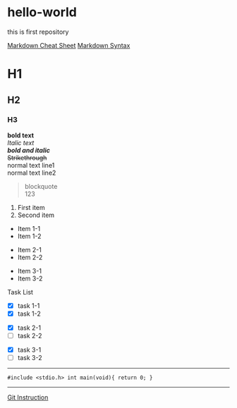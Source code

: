 # hello-world
this is first repository

[Markdown Cheat Sheet](https://www.markdownguide.org/cheat-sheet/)
[Markdown Syntax](https://www.dotcms.com/docs/latest/markdown-syntax)

# H1
## H2
### H3

**bold text**\
*Italic text*\
***bold and italic***\
~~Strikethrough~~\
normal text line1\
normal text line2

> blockquote\
> 123

1. First item
2. Second item

* Item 1-1
* Item 1-2
+ Item 2-1
+ Item 2-2
- Item 3-1
- Item 3-2

Task List
* [x] task 1-1
* [x] task 1-2
+ [x] task 2-1
+ [ ] task 2-2
- [x] task 3-1
- [ ] task 3-2

---

`#include <stdio.h>
int main(void){
  return 0;
}
`

***

[Git Instruction](https://github.com/Lewis24Lin/hello-world.git)
